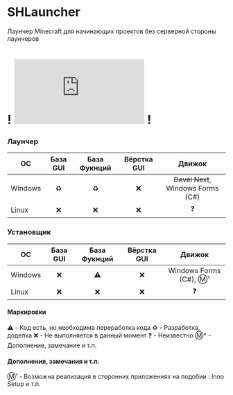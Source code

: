 # SHLauncher
Лаунчер Minecraft для начинающих проектов без серверной стороны лаунчеров

# ! ![Роудмапа](https://github.com/GlotokTeam/Common-Roadmap/blob/main/Roudmaps/SHLauncher.md) !

### Лаунчер
| OС       | База GUI                | База Фукнций | Вёрстка GUI| Движок
| ------------- |:------------------:|:--------------:|:--------------:|:--------------:|
| Windows     | ♻️    | ♻️    | ❌ | ~~Devel Next~~, Windows Forms (C#)
| Linux    | ❌ |   ❌ |  ❌ | ❓

### Установщик
| OС       | База GUI                | База Фукнций | Вёрстка GUI| Движок
| ------------- |:------------------:|:--------------:|:--------------:|:--------------:|
| Windows     | ❌    | ⚠️    | ❌ |  Windows Forms (C#), Ⓜ️¹
| Linux    | ❌ |   ❌ |  ❌ | ❓

#### Маркировки
⚠️ - Код есть, но необходима переработка кода
♻️ - Разработка, доделка
❌ - Не выполняется в данный момент
❓ - Неизвестно
Ⓜ️* - Дополнение, замечание и т.п.

#### Дополнения, замечания и т.п.
Ⓜ️¹ - Возможна реализация в сторонних приложениях на подобии : Inno Setup и т.п.
